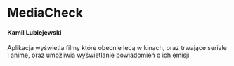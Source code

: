 # MediaCheck
#### Kamil Lubiejewski
Aplikacja wyświetla filmy które obecnie lecą w kinach, oraz trwające seriale i anime, oraz umożliwia wyświetlanie powiadomień o ich emisji.
